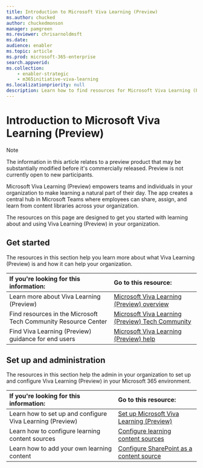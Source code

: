 ```yaml
---
title: Introduction to Microsoft Viva Learning (Preview)
ms.author: chucked
author: chuckedmonson
manager: pamgreen
ms.reviewer: chrisarnoldmsft
ms.date: 
audience: enabler
ms.topic: article
ms.prod: microsoft-365-enterprise
search.appverid: 
ms.collection: 
    - enabler-strategic
    - m365initiative-viva-learning
ms.localizationpriority: null
description: Learn how to find resources for Microsoft Viva Learning (Preview).
---
```


# Introduction to Microsoft Viva Learning (Preview)

> [!NOTE]
> The information in this article relates to a preview product that may be substantially modified before it's commercially released. Preview is not currently open to new participants.

Microsoft Viva Learning (Preview) empowers teams and individuals in your organization to make learning a natural part of their day. The app creates a central hub in Microsoft Teams where employees can share, assign, and learn from content libraries across your organization.

The resources on this page are designed to get you started with learning about and using Viva Learning (Preview) in your organization.

## Get started

The resources in this section help you learn more about what Viva Learning (Preview) is and how it can help your organization.

| If you're looking for this information: | Go to this resource: |
|:-----|:-----|
|Learn more about Viva Learning (Preview)|[Microsoft Viva Learning (Preview) overview](overview-viva-learning.md)|
|Find resources in the Microsoft Tech Community Resource Center|[Microsoft Viva Learning (Preview) Tech Community](https://resources.techcommunity.microsoft.com/viva-learning/)|
|Find Viva Learning (Preview) guidance for end users|[Microsoft Viva Learning (Preview) help](https://support.microsoft.com/office/learning-preview-app-01bfed12-c327-41e0-a68f-7fa527dcc98a)|

## Set up and administration

The resources in this section help the admin in your organization to set up and configure Viva Learning (Preview) in your Microsoft 365 environment.

| If you're looking for this information: | Go to this resource: |
|:-----|:-----|
|Learn how to set up and configure Viva Learning (Preview)|[Set up Microsoft Viva Learning (Preview)](set-up-teams-admin-center.md)|
|Learn how to configure learning content sources|[Configure learning content sources](content-sources-365-admin-center.md)|
|Learn how to add your own learning content|[Configure SharePoint as a content source](configure-sharepoint-content-source.md)|





